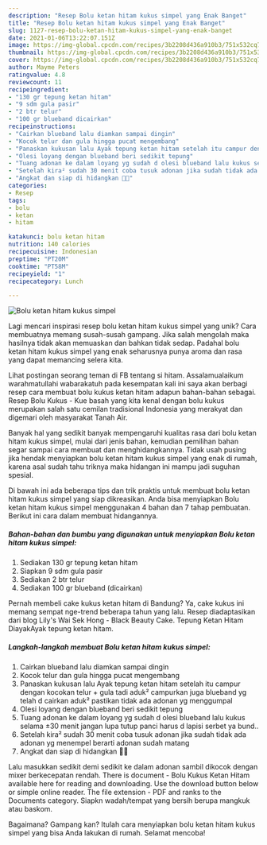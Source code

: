 ```yaml
---
description: "Resep Bolu ketan hitam kukus simpel yang Enak Banget"
title: "Resep Bolu ketan hitam kukus simpel yang Enak Banget"
slug: 1127-resep-bolu-ketan-hitam-kukus-simpel-yang-enak-banget
date: 2021-01-06T13:22:07.151Z
image: https://img-global.cpcdn.com/recipes/3b2208d436a910b3/751x532cq70/bolu-ketan-hitam-kukus-simpel-foto-resep-utama.jpg
thumbnail: https://img-global.cpcdn.com/recipes/3b2208d436a910b3/751x532cq70/bolu-ketan-hitam-kukus-simpel-foto-resep-utama.jpg
cover: https://img-global.cpcdn.com/recipes/3b2208d436a910b3/751x532cq70/bolu-ketan-hitam-kukus-simpel-foto-resep-utama.jpg
author: Mayme Peters
ratingvalue: 4.8
reviewcount: 11
recipeingredient:
- "130 gr tepung ketan hitam"
- "9 sdm gula pasir"
- "2 btr telur"
- "100 gr blueband dicairkan"
recipeinstructions:
- "Cairkan blueband lalu diamkan sampai dingin"
- "Kocok telur dan gula hingga pucat mengembang"
- "Panaskan kukusan lalu Ayak tepung ketan hitam setelah itu campur dengan kocokan telur + gula tadi aduk² campurkan juga blueband yg telah d cairkan aduk² pastikan tidak ada adonan yg menggumpal"
- "Olesi loyang dengan blueband beri sedikit tepung"
- "Tuang adonan ke dalam loyang yg sudah d olesi blueband lalu kukus selama ±30 menit jangan lupa tutup panci harus d lapisi serbet ya bund.."
- "Setelah kira² sudah 30 menit coba tusuk adonan jika sudah tidak ada adonan yg menempel berarti adonan sudah matang"
- "Angkat dan siap di hidangkan 👏😅"
categories:
- Resep
tags:
- bolu
- ketan
- hitam

katakunci: bolu ketan hitam 
nutrition: 140 calories
recipecuisine: Indonesian
preptime: "PT20M"
cooktime: "PT58M"
recipeyield: "1"
recipecategory: Lunch

---
```



![Bolu ketan hitam kukus simpel](https://img-global.cpcdn.com/recipes/3b2208d436a910b3/751x532cq70/bolu-ketan-hitam-kukus-simpel-foto-resep-utama.jpg)

Lagi mencari inspirasi resep bolu ketan hitam kukus simpel yang unik? Cara membuatnya memang susah-susah gampang. Jika salah mengolah maka hasilnya tidak akan memuaskan dan bahkan tidak sedap. Padahal bolu ketan hitam kukus simpel yang enak seharusnya punya aroma dan rasa yang dapat memancing selera kita.

Lihat postingan seorang teman di FB tentang si hitam. Assalamualaikum warahmatullahi wabarakatuh pada kesempatan kali ini saya akan berbagi resep cara membuat bolu kukus ketan hitam adapun bahan-bahan sebagai. Resep Bolu Kukus - Kue basah yang kita kenal dengan bolu kukus merupakan salah satu cemilan tradisional Indonesia yang merakyat dan digemari oleh masyarakat Tanah Air.

Banyak hal yang sedikit banyak mempengaruhi kualitas rasa dari bolu ketan hitam kukus simpel, mulai dari jenis bahan, kemudian pemilihan bahan segar sampai cara membuat dan menghidangkannya. Tidak usah pusing jika hendak menyiapkan bolu ketan hitam kukus simpel yang enak di rumah, karena asal sudah tahu triknya maka hidangan ini mampu jadi suguhan spesial.


Di bawah ini ada beberapa tips dan trik praktis untuk membuat bolu ketan hitam kukus simpel yang siap dikreasikan. Anda bisa menyiapkan Bolu ketan hitam kukus simpel menggunakan 4 bahan dan 7 tahap pembuatan. Berikut ini cara dalam membuat hidangannya.

<!--inarticleads1-->

##### Bahan-bahan dan bumbu yang digunakan untuk menyiapkan Bolu ketan hitam kukus simpel:

1. Sediakan 130 gr tepung ketan hitam
1. Siapkan 9 sdm gula pasir
1. Sediakan 2 btr telur
1. Sediakan 100 gr blueband (dicairkan)


Pernah membeli cake kukus ketan hitam di Bandung? Ya, cake kukus ini memang sempat nge-trend beberapa tahun yang lalu. Resep diadaptasikan dari blog Lily&#39;s Wai Sek Hong - Black Beauty Cake. Tepung Ketan Hitam DiayakAyak tepung ketan hitam. 

<!--inarticleads2-->

##### Langkah-langkah membuat Bolu ketan hitam kukus simpel:

1. Cairkan blueband lalu diamkan sampai dingin
1. Kocok telur dan gula hingga pucat mengembang
1. Panaskan kukusan lalu Ayak tepung ketan hitam setelah itu campur dengan kocokan telur + gula tadi aduk² campurkan juga blueband yg telah d cairkan aduk² pastikan tidak ada adonan yg menggumpal
1. Olesi loyang dengan blueband beri sedikit tepung
1. Tuang adonan ke dalam loyang yg sudah d olesi blueband lalu kukus selama ±30 menit jangan lupa tutup panci harus d lapisi serbet ya bund..
1. Setelah kira² sudah 30 menit coba tusuk adonan jika sudah tidak ada adonan yg menempel berarti adonan sudah matang
1. Angkat dan siap di hidangkan 👏😅


Lalu masukkan sedikit demi sedikit ke dalam adonan sambil dikocok dengan mixer berkecepatan rendah. There is document - Bolu Kukus Ketan Hitam available here for reading and downloading. Use the download button below or simple online reader. The file extension - PDF and ranks to the Documents category. Siapkn wadah/tempat yang bersih berupa mangkuk atau baskom. 

Bagaimana? Gampang kan? Itulah cara menyiapkan bolu ketan hitam kukus simpel yang bisa Anda lakukan di rumah. Selamat mencoba!
